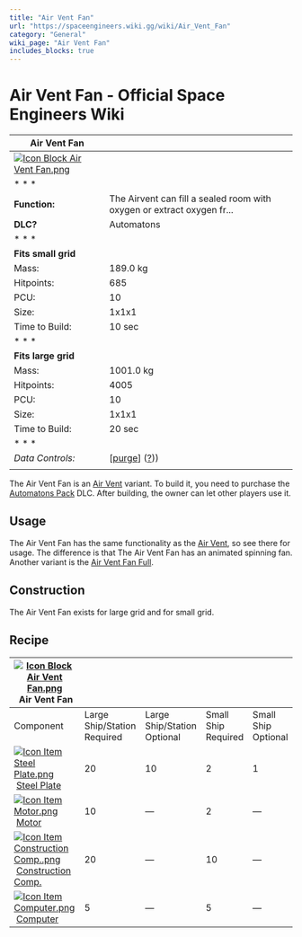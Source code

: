 ```yaml
---
title: "Air Vent Fan"
url: "https://spaceengineers.wiki.gg/wiki/Air_Vent_Fan"
category: "General"
wiki_page: "Air Vent Fan"
includes_blocks: true
---
```


# Air Vent Fan - Official Space Engineers Wiki

| Air Vent Fan |     |
| --- | --- |
| [![Icon Block Air Vent Fan.png](https://spaceengineers.wiki.gg/images/d/d2/Icon_Block_Air_Vent_Fan.png?995d59)](https://spaceengineers.wiki.gg/wiki/File:Icon_Block_Air_Vent_Fan.png) |     |
| * * * |     |
| **Function:** | The Airvent can fill a sealed room with oxygen or extract oxygen fr... |
| **DLC?** | Automatons |
| * * * |     |
| **Fits small grid** |     |
| Mass: | 189.0 kg |
| Hitpoints: | 685 |
| PCU: | 10  |
| Size: | 1x1x1 |
| Time to Build: | 10 sec |
| * * * |     |
| **Fits large grid** |     |
| Mass: | 1001.0 kg |
| Hitpoints: | 4005 |
| PCU: | 10  |
| Size: | 1x1x1 |
| Time to Build: | 20 sec |
| * * * |     |
| _Data Controls:_ | \[[purge](https://spaceengineers.wiki.gg/wiki/Air_Vent_Fan?action=purge)\] ([?](https://spaceengineers.wiki.gg/wiki/Template:Info_Block))) |
|     |     |

The Air Vent Fan is an [Air Vent](https://spaceengineers.wiki.gg/wiki/Air_Vent "Air Vent") variant. To build it, you need to purchase the [Automatons Pack](https://spaceengineers.wiki.gg/wiki/Automatons_Pack "Automatons Pack") DLC. After building, the owner can let other players use it.

## Usage

The Air Vent Fan has the same functionality as the [Air Vent](https://spaceengineers.wiki.gg/wiki/Air_Vent "Air Vent"), so see there for usage. The difference is that The Air Vent Fan has an animated spinning fan. Another variant is the [Air Vent Fan Full](https://spaceengineers.wiki.gg/wiki/Air_Vent_Fan_Full "Air Vent Fan Full").

## Construction

The Air Vent Fan exists for large grid and for small grid.

## Recipe

| [![Icon Block Air Vent Fan.png](https://spaceengineers.wiki.gg/images/thumb/d/d2/Icon_Block_Air_Vent_Fan.png/21px-Icon_Block_Air_Vent_Fan.png?995d59)](https://spaceengineers.wiki.gg/wiki/Air_Vent_Fan "Air Vent Fan") Air Vent Fan |     |     |     |     |
| --- | --- | --- | --- | --- |
| Component | Large Ship/Station  <br>Required | Large Ship/Station  <br>Optional | Small Ship  <br>Required | Small Ship  <br>Optional |
| [![Icon Item Steel Plate.png](https://spaceengineers.wiki.gg/images/thumb/4/4c/Icon_Item_Steel_Plate.png/21px-Icon_Item_Steel_Plate.png?437e3a)](https://spaceengineers.wiki.gg/wiki/Steel_Plate "Steel Plate") [Steel Plate](https://spaceengineers.wiki.gg/wiki/Steel_Plate "Steel Plate") | 20  | 10  | 2   | 1   |
| [![Icon Item Motor.png](https://spaceengineers.wiki.gg/images/thumb/2/2c/Icon_Item_Motor.png/21px-Icon_Item_Motor.png?4a2f3f)](https://spaceengineers.wiki.gg/wiki/Motor "Motor") [Motor](https://spaceengineers.wiki.gg/wiki/Motor "Motor") | 10  | —   | 2   | —   |
| [![Icon Item Construction Comp..png](https://spaceengineers.wiki.gg/images/thumb/4/45/Icon_Item_Construction_Comp..png/21px-Icon_Item_Construction_Comp..png?cdc26f)](https://spaceengineers.wiki.gg/wiki/Construction_Comp. "Construction Comp.") [Construction Comp.](https://spaceengineers.wiki.gg/wiki/Construction_Comp. "Construction Comp.") | 20  | —   | 10  | —   |
| [![Icon Item Computer.png](https://spaceengineers.wiki.gg/images/thumb/7/72/Icon_Item_Computer.png/21px-Icon_Item_Computer.png?65c1a4)](https://spaceengineers.wiki.gg/wiki/Computer "Computer") [Computer](https://spaceengineers.wiki.gg/wiki/Computer "Computer") | 5   | —   | 5   | —   |